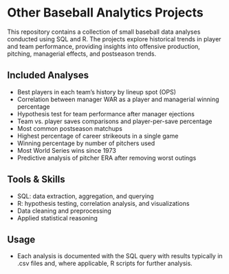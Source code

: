 # Other Baseball Analytics Projects

This repository contains a collection of small baseball data analyses conducted using SQL and R. The projects explore historical trends in player and team performance, providing insights into offensive production, pitching, managerial effects, and postseason trends.

## Included Analyses
- Best players in each team’s history by lineup spot (OPS)
- Correlation between manager WAR as a player and managerial winning percentage
- Hypothesis test for team performance after manager ejections
- Team vs. player saves comparisons and player-per-save percentage
- Most common postseason matchups
- Highest percentage of career strikeouts in a single game
- Winning percentage by number of pitchers used
- Most World Series wins since 1973
- Predictive analysis of pitcher ERA after removing worst outings

## Tools & Skills
- SQL: data extraction, aggregation, and querying
- R: hypothesis testing, correlation analysis, and visualizations
- Data cleaning and preprocessing
- Applied statistical reasoning

## Usage
- Each analysis is documented with the SQL query with results typically in .csv files and, where applicable, R scripts for further analysis.
